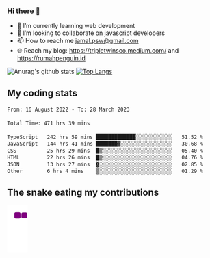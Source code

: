 ### Hi there 👋

<!--
**padepokanpenguin/padepokanpenguin** is a ✨ _special_ ✨ repository because its `README.md` (this file) appears on your GitHub profile.
-->

- 🌱 I’m currently learning  web development
- 👯 I’m looking to collaborate on javascript developers
- 📫 How to reach me jamal.psw@gmail.com
- 🌐 Reach my blog:
   https://tripletwinsco.medium.com/ and
   https://rumahpenguin.id

![Anurag's github stats](https://github-readme-stats.vercel.app/api?username=padepokanpenguin&count_private=true&disable_animations=false&show_icons=true&theme=default)
[![Top Langs](https://github-readme-stats.vercel.app/api/top-langs/?username=padepokanpenguin&theme=default&layout=compact)](https://github.com/padepokanpenguin)

## My coding stats

<!--START_SECTION:waka-->

```text
From: 16 August 2022 - To: 28 March 2023

Total Time: 471 hrs 39 mins

TypeScript   242 hrs 59 mins █████████████░░░░░░░░░░░░   51.52 %
JavaScript   144 hrs 41 mins ███████▓░░░░░░░░░░░░░░░░░   30.68 %
CSS          25 hrs 29 mins  █▒░░░░░░░░░░░░░░░░░░░░░░░   05.40 %
HTML         22 hrs 26 mins  █▒░░░░░░░░░░░░░░░░░░░░░░░   04.76 %
JSON         13 hrs 27 mins  ▓░░░░░░░░░░░░░░░░░░░░░░░░   02.85 %
Other        6 hrs 4 mins    ▒░░░░░░░░░░░░░░░░░░░░░░░░   01.29 %
```

<!--END_SECTION:waka-->


## The snake eating my contributions
![snake gif](https://github.com/padepokanpenguin/padepokanpenguin/blob/output/github-contribution-grid-snake.gif)
